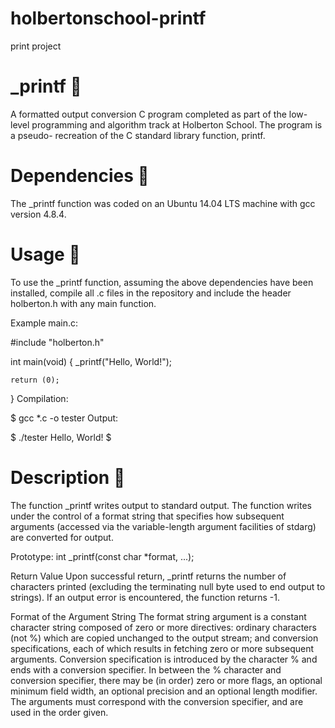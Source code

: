 # holbertonschool-printf
print project

# _printf 📄
A formatted output conversion C program completed as part of the low-level programming and algorithm track at Holberton School. The program is a pseudo- recreation of the C standard library function, printf.

# Dependencies 👫
The _printf function was coded on an Ubuntu 14.04 LTS machine with gcc version 4.8.4.

# Usage 🏃
To use the _printf function, assuming the above dependencies have been installed, compile all .c files in the repository and include the header holberton.h with any main function.

Example main.c:

#include "holberton.h"

int main(void)
{
    _printf("Hello, World!");

    return (0);
}
Compilation:

$ gcc *.c -o tester
Output:

$ ./tester
Hello, World!
$

# Description 💬
The function _printf writes output to standard output. The function writes under the control of a format string that specifies how subsequent arguments (accessed via the variable-length argument facilities of stdarg) are converted for output.

Prototype: int _printf(const char *format, ...);

Return Value
Upon successful return, _printf returns the number of characters printed (excluding the terminating null byte used to end output to strings). If an output error is encountered, the function returns -1.

Format of the Argument String
The format string argument is a constant character string composed of zero or more directives: ordinary characters (not %) which are copied unchanged to the output stream; and conversion specifications, each of which results in fetching zero or more subsequent arguments. Conversion specification is introduced by the character % and ends with a conversion specifier. In between the % character and conversion specifier, there may be (in order) zero or more flags, an optional minimum field width, an optional precision and an optional length modifier. The arguments must correspond with the conversion specifier, and are used in the order given.


